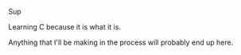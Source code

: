 Sup
 
Learning C because it is what it is.
 
Anything that I'll be making in the process will probably end up here.

<!---
shdowtail/shdowtail is a ✨ special ✨ repository because its `README.md` (this file) appears on your GitHub profile.
You can click the Preview link to take a look at your changes.
--->
